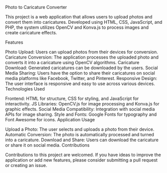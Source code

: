 Photo to Caricature Converter

This project is a web application that allows users to upload photos and convert them into caricatures. Developed using HTML, CSS, JavaScript, and PHP, the system utilizes OpenCV and Konva.js to process images and create caricature effects.

Features

Photo Upload: Users can upload photos from their devices for conversion.
Caricature Conversion: The application processes the uploaded photo and converts it into a caricature using OpenCV algorithms.
Caricature Download: Generated caricatures can be downloaded by the users.
Social Media Sharing: Users have the option to share their caricatures on social media platforms like Facebook, Twitter, and Pinterest.
Responsive Design: The user interface is responsive and easy to use across various devices.
Technologies Used

Frontend: HTML for structure, CSS for styling, and JavaScript for interactivity.
JS Libraries: OpenCV.js for image processing and Konva.js for graphic effects.
Social Media Compatibility: Integration with social media APIs for image sharing.
Style and Fonts: Google Fonts for typography and Font Awesome for icons.
Application Usage

Upload a Photo: The user selects and uploads a photo from their device.
Automatic Conversion: The photo is automatically processed and turned into a caricature.
Download and Share: Users can download the caricature or share it on social media.
Contributions

Contributions to this project are welcomed. If you have ideas to improve the application or add new features, please consider submitting a pull request or creating an issue.


